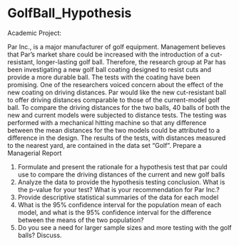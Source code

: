 # GolfBall_Hypothesis

Academic Project:

Par Inc., is a major manufacturer of golf equipment. Management believes that Par’s market share could be increased with the introduction of a cut-resistant, longer-lasting golf ball. Therefore, the research group at Par has been investigating a new golf ball coating designed to resist cuts and provide a more durable ball. The tests with the coating have been promising. One of the researchers voiced concern about the effect of the new coating on driving distances. Par would like the new cut-resistant ball to offer driving distances comparable to those of the current-model golf ball. To compare the driving distances for the two balls, 40 balls of both the new and current models were subjected to distance tests. The testing was performed with a mechanical hitting machine so that any difference between the mean distances for the two models could be attributed to a difference in the design.
The results of the tests, with distances measured to the nearest yard, are contained in the data set “Golf”. Prepare a Managerial Report
1. Formulate and present the rationale for a hypothesis test that par could use to compare the driving distances of the current and new golf balls
2. Analyze the data to provide the hypothesis testing conclusion. What is the p-value for your test? What is your recommendation for Par Inc.?
3. Provide descriptive statistical summaries of the data for each model
4. What is the 95% confidence interval for the population mean of each model, and what is the 95% confidence interval for the difference between the means of the two population?
5. Do you see a need for larger sample sizes and more testing with the golf balls? Discuss.
